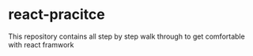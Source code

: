 # react-pracitce
This repository contains all step by step walk through to get comfortable with react framwork
